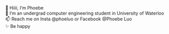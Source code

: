 👋 Hiiii, I’m Phoebe  
🌱 I’m an undergrad computer engineering student in University of Waterloo  
📫 Reach me on Insta @phoeluo or Facebook @Phoebe Luo  
✨ Be happy  
